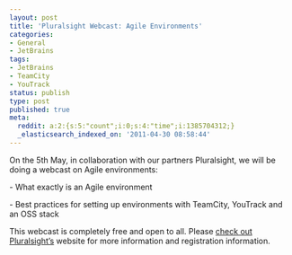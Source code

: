 ```yaml
---
layout: post
title: 'Pluralsight Webcast: Agile Environments'
categories:
- General
- JetBrains
tags:
- JetBrains
- TeamCity
- YouTrack
status: publish
type: post
published: true
meta:
  reddit: a:2:{s:5:"count";i:0;s:4:"time";i:1385704312;}
  _elasticsearch_indexed_on: '2011-04-30 08:58:44'
---
```

<p align="left">On the 5th May, in collaboration with our partners Pluralsight, we will be doing a webcast on Agile environments:</p> <p align="left"> - What exactly is an Agile environment</p> <p align="left">- Best practices for setting up environments with TeamCity, YouTrack and an OSS stack</p> <p align="left"> This webcast is completely free and open to all. Please <a href="http://www.pluralsight-training.net/microsoft/olt/webcasts/listing.aspx">check out Pluralsight’s</a> website for more information and registration information.</p>
